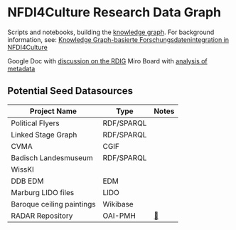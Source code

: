 # NFDI4Culture Research Data Graph

Scripts and notebooks, building the [knowledge graph](https://docs.nfdi4culture.de/ta7-report-2022/services-and-resources/knowledge-graph). For background information, see: [Knowledge Graph-basierte Forschungsdatenintegration in NFDI4Culture](https://zenodo.org/record/7748740)

Google Doc with [discussion on the RDIG](https://docs.google.com/document/d/1YhT8DZqs4boTLPHFuQL4WXLe7M47f6m61ci0CclCafo/edit)
Miro Board with [analysis of metadata](https://miro.com/app/board/uXjVMToHGSI=/)

## Potential Seed Datasources

| Project Name              | Type       | Notes                     |
| ------------------------- | ---------- | ------------------------- |
| Political Flyers          | RDF/SPARQL |                           |
| Linked Stage Graph        | RDF/SPARQL |                           |
| CVMA                      | CGIF       |                           |
| Badisch Landesmuseum      | RDF/SPARQL |                           |
| WissKI                    |            |                           |
| DDB EDM                   | EDM        |                           |
| Marburg LIDO files        | LIDO       |                           |
| Baroque ceiling paintings | Wikibase   |                           |
| RADAR Repository          | OAI-PMH    | [📓](RADAR4Culture.ipynb) |
